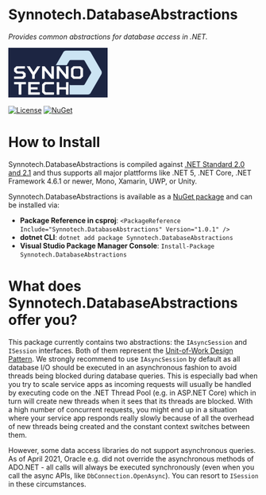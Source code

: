 # Synnotech.DatabaseAbstractions
*Provides common abstractions for database access in .NET.*

[![Synnotech Logo](synnotech-large-logo.png)](https://www.synnotech.de/)

[![License](https://img.shields.io/badge/License-MIT-green.svg?style=for-the-badge)](https://github.com/Synnotech-AG/Synnotech.DatabaseAbstractions/blob/main/LICENSE)
[![NuGet](https://img.shields.io/badge/NuGet-1.0.1-blue.svg?style=for-the-badge)](https://www.nuget.org/packages/Synnotech.DatabaseAbstractions/)

# How to Install

Synnotech.DatabaseAbstractions is compiled against [.NET Standard 2.0 and 2.1](https://docs.microsoft.com/en-us/dotnet/standard/net-standard) and thus supports all major plattforms like .NET 5, .NET Core, .NET Framework 4.6.1 or newer, Mono, Xamarin, UWP, or Unity.

Synnotech.DatabaseAbstractions is available as a [NuGet package](https://www.nuget.org/packages/Synnotech.DatabaseAbstractions/) and can be installed via:

- **Package Reference in csproj**: `<PackageReference Include="Synnotech.DatabaseAbstractions" Version="1.0.1" />`
- **dotnet CLI**: `dotnet add package Synnotech.DatabaseAbstractions`
- **Visual Studio Package Manager Console**: `Install-Package Synnotech.DatabaseAbstractions`

# What does Synnotech.DatabaseAbstractions offer you?

This package currently contains two abstractions: the `IAsyncSession` and `ISession` interfaces. Both of them represent the [Unit-of-Work Design Pattern](https://www.martinfowler.com/eaaCatalog/unitOfWork.html). We strongly recommend to use `IAsyncSession` by default as all database I/O should be executed in an asynchronous fashion to avoid threads being blocked during database queries. This is especially bad when you try to scale service apps as incoming requests will usually be handled by executing code on the .NET Thread Pool (e.g. in ASP.NET Core) which in turn will create new threads when it sees that its threads are blocked. With a high number of concurrent requests, you might end up in a situation where your service app responds really slowly because of all the overhead of new threads being created and the constant context switches between them.

However, some data access libraries do not support asynchronous queries. As of April 2021, Oracle e.g. did not override the asynchronous methods of ADO.NET - all calls will always be executed synchronously (even when you call the async APIs, like `DbConnection.OpenAsync`). You can resort to `ISession` in these circumstances.
